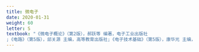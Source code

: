 ```yaml
---
title: 微电子
date: 2020-01-31
weight: 60
letter: S
textbook: "《微电子概论》（第2版），郝跃等 编著，电子工业出版社
;《电路》（第5版），邱关源 主编，高等教育出版社;《电子技术基础》（第5版），康华光 主编，高等教育出版社"
---
```

